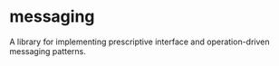 # messaging
A library for implementing prescriptive interface and operation-driven messaging patterns.
